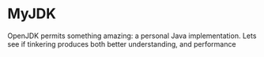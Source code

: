 # MyJDK
OpenJDK permits something amazing: a personal Java implementation. Lets see if tinkering produces both better understanding, and performance
